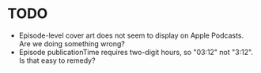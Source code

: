 # TODO

* Episode-level cover art does not seem to display on Apple Podcasts. Are we doing something wrong? 
* Episode publicationTime requires two-digit hours, so "03:12" not "3:12". Is that easy to remedy?